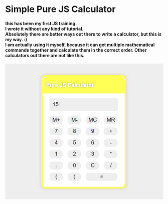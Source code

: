# Simple Pure JS Calculator
#### this has been my first JS training.<br> I wrote it without any kind of tutorial. <br> Absolutely there are better ways out there to write a calculator, but this is my way. :)<br> I am actually using it myself, because it can get multiple mathematical commands together and calculate them in the correct order. Other calculators out there are not like this. 
![calculator's preview](preview.PNG)
